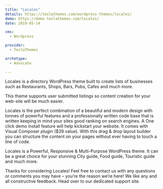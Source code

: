 ```yaml
---
title: "Locales"
details: https://teslathemes.com/wordpress-themes/locales/
demo: https://demo.teslathemes.com/locales/
date: 2019-05-14

cms: 
  - Wordpress

provider: 
  - TeslaThemes

archetype:
  - Advocate
  
---
```


Locales is a directory WordPress theme built to create lists of businesses such as Restaurants, Shops, Bars, Pubs, Cafes and much more.

This theme supports user submitted listings so content creation for your web-site will be much easier.

Locales is the perfect combination of a beautiful and modern design with tonnes of powerful features and a professionally written code base that is written keeping in mind your sites good ranking on search engines. A One click demo install feature will help kickstart your website. It comes with Visual Composer plugin ($39 value). With this drag & drop layout builder you can structure the content on your pages without ever having to touch a line of code.

Locales is a Powerful, Responsive & Multi-Purpose WordPress theme. It can be a great choice for your stunning City guide, Food guide, Touristic guide and much more.

Thanks for considering Locales! Feel free to contact us with any questions or comments you may have – you’re the reason we’re here! We like any and all constructive feedback. Head over to our dedicated support site.
